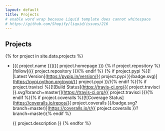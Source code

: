 ```yaml
---
layout: default
title: Projects
# enable word wrap because Liquid template does cannot whitespace
# https://github.com/Shopify/liquid/issues/216
---
```


Projects
--------

{% for project in site.data.projects %}
* [{{ project.name }}]({{ project.homepage }}) {% if project.repository %}[follow]({{ project.repository }}){% endif %} {% if project.pypi %}[![Latest Version](https://pypip.in/version/{{ project.pypi }}/badge.svg)](https://pypi.python.org/pypi/{{ project.pypi }}/){% endif %}{% if project.travisci %}[![Build Status](https://travis-ci.org/{{ project.travisci }}.svg?branch=master)](https://travis-ci.org/{{ project.travisci }}){% endif %}{% if project.coveralls %}[![Coverage Status](https://coveralls.io/repos/{{ project.coveralls }}/badge.svg?branch=master)](https://coveralls.io/r/{{ project.coveralls }}?branch=master){% endif %}

  {{ project.description }}
{% endfor %}

